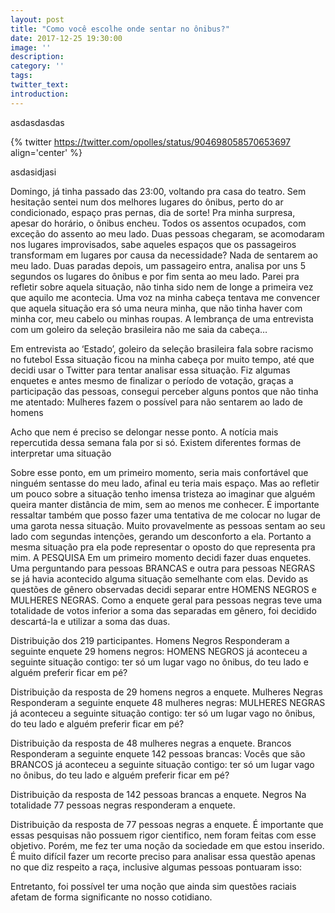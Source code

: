 ```yaml
---
layout: post
title: "Como você escolhe onde sentar no ônibus?"
date: 2017-12-25 19:30:00
image: ''
description:
category: ''
tags:
twitter_text:
introduction:
---
```


asdasdasdas


{% twitter https://twitter.com/opolles/status/904698058570653697 align='center' %}

asdasidjasi



Domingo, já tinha passado das 23:00, voltando pra casa do teatro. Sem hesitação sentei num dos melhores lugares do ônibus, perto do ar condicionado, espaço pras pernas, dia de sorte! Pra minha surpresa, apesar do horário, o ônibus encheu.
Todos os assentos ocupados, com exceção do assento ao meu lado. Duas pessoas chegaram, se acomodaram nos lugares improvisados, sabe aqueles espaços que os passageiros transformam em lugares por causa da necessidade? Nada de sentarem ao meu lado. Duas paradas depois, um passageiro entra, analisa por uns 5 segundos os lugares do ônibus e por fim senta ao meu lado.
Parei pra refletir sobre aquela situação, não tinha sido nem de longe a primeira vez que aquilo me acontecia. Uma voz na minha cabeça tentava me convencer que aquela situação era só uma neura minha, que não tinha haver com minha cor, meu cabelo ou minhas roupas. A lembrança de uma entrevista com um goleiro da seleção brasileira não me saia da cabeça…

Em entrevista ao ‘Estado’, goleiro da seleção brasileira fala sobre racismo no futebol
Essa situação ficou na minha cabeça por muito tempo, até que decidi usar o Twitter para tentar analisar essa situação. Fiz algumas enquetes e antes mesmo de finalizar o período de votação, graças a participação das pessoas, consegui perceber alguns pontos que não tinha me atentado:
Mulheres fazem o possível para não sentarem ao lado de homens




Acho que nem é preciso se delongar nesse ponto. A notícia mais repercutida dessa semana fala por si só.
Existem diferentes formas de interpretar uma situação


Sobre esse ponto, em um primeiro momento, seria mais confortável que ninguém sentasse do meu lado, afinal eu teria mais espaço. Mas ao refletir um pouco sobre a situação tenho imensa tristeza ao imaginar que alguém queira manter distância de mim, sem ao menos me conhecer.
É importante ressaltar também que posso fazer uma tentativa de me colocar no lugar de uma garota nessa situação. Muito provavelmente as pessoas sentam ao seu lado com segundas intenções, gerando um desconforto a ela. Portanto a mesma situação pra ela pode representar o oposto do que representa pra mim.
A PESQUISA
Em um primeiro momento decidi fazer duas enquetes. Uma perguntando para pessoas BRANCAS e outra para pessoas NEGRAS se já havia acontecido alguma situação semelhante com elas. Devido as questões de gênero observadas decidi separar entre HOMENS NEGROS e MULHERES NEGRAS.
Como a enquete geral para pessoas negras teve uma totalidade de votos inferior a soma das separadas em gênero, foi decidido descartá-la e utilizar a soma das duas.

Distribuição dos 219 participantes.
Homens Negros
Responderam a seguinte enquete 29 homens negros: HOMENS NEGROS já aconteceu a seguinte situação contigo: ter só um lugar vago no ônibus, do teu lado e alguém preferir ficar em pé?

Distribuição da resposta de 29 homens negros a enquete.
Mulheres Negras
Responderam a seguinte enquete 48 mulheres negras: MULHERES NEGRAS já aconteceu a seguinte situação contigo: ter só um lugar vago no ônibus, do teu lado e alguém preferir ficar em pé?

Distribuição da resposta de 48 mulheres negras a enquete.
Brancos
Responderam a seguinte enquete 142 pessoas brancas: Vocês que são BRANCOS já aconteceu a seguinte situação contigo: ter só um lugar vago no ônibus, do teu lado e alguém preferir ficar em pé?

Distribuição da resposta de 142 pessoas brancas a enquete.
Negros
Na totalidade 77 pessoas negras responderam a enquete.

Distribuição da resposta de 77 pessoas negras a enquete.
É importante que essas pesquisas não possuem rigor cientifico, nem foram feitas com esse objetivo. Porém, me fez ter uma noção da sociedade em que estou inserido. É muito difícil fazer um recorte preciso para analisar essa questão apenas no que diz respeito a raça, inclusive algumas pessoas pontuaram isso:



Entretanto, foi possível ter uma noção que ainda sim questões raciais afetam de forma significante no nosso cotidiano.